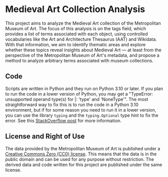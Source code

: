 # Medieval Art Collection Analysis

This project aims to analyze the Medieval Art collection of the Metropolitan Museum of Art. The focus of this analysis is on the tags field, which provides a list of terms associated with each object, using controlled vocabularies like the Art and Architecture Thesaurus (AAT) and Wikidata. With that information, we aim to identify thematic areas and explore whether these topics reveal insights about Medieval Art — at least from the perspective of the Metropolitan Museum of Art's metadata, and propose a method to analyze arbitrary terms associated with museum collections.

## Code

Scripts are written in Python and they run on Python 3.10 or later. If you plan to run the code in a lower version of Python, you may get a "TypeError: unsupported operand type(s) for |: 'type' and 'NoneType'". The most straightforward way to fix this is to run the code in a Python 3.10 environment, but if for some reason you need to run it in a lower version, you can use the library `typing` and the `typing.Optional` type hint to fix the error. See this [StackOverflow post](https://stackoverflow.com/questions/76712720/typeerror-unsupported-operand-types-for-type-and-nonetype) for more information.

## License and Right of Use
The data provided by the Metropolitan Museum of Art is published under a [Creative Commons Zero (CC0) license](https://creativecommons.org/publicdomain/zero/1.0/). This means that the data is in the public domain and can be used for any purpose without restriction. The derived data and code written for this project are published under the same license.